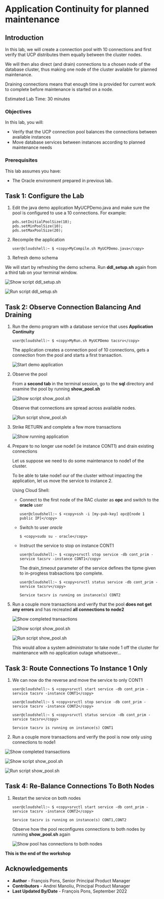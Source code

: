 # Application Continuity for planned maintenance

## Introduction

In this lab, we will create a connection pool with 10 connections and first verify that UCP distributes them equally between the cluster nodes.

We will then also direct (and drain) connections to a chosen node of the database cluster, thus making one node of the cluster available for planned maintenance.

Draining connections means that enough time is provided for current work to complete before maintenance is started on a node.

Estimated Lab Time: 30 minutes

### Objectives

In this lab, you will:

* Verify that the UCP connection pool balances the connections between available instances
* Move database services between instances according to planned maintenance needs

### Prerequisites

This lab assumes you have:
* The Oracle environment prepared in previous lab.


## Task 1: Configure the Lab

1. Edit the java demo application MyUCPDemo.java and make sure the pool is configured to use a 10 connections. For example:

    ```
    pds.setInitialPoolSize(10);
    pds.setMinPoolSize(10);
    pds.setMaxPoolSize(20);
    ```

2. Recompile the application

    ````
    user@cloudshell:~ $ <copy>MyCompile.sh MyUCPDemo.java</copy>
    ````


3. Refresh demo schema

  We will start by refreshing the demo schema. Run **ddl_setup.sh** again from a third tab on your terminal window.

  ![Show script ddl_setup.sh](./images/task1/image100.png " ")

  ![Run script ddl_setup.sh](./images/task1/image110.png " ")


## Task 2: Observe Connection Balancing And Draining

1. Run the demo program with a database service that uses **Application Continuity**

    ````
    user@cloudshell:~ $ <copy>MyRun.sh MyUCPDemo tacsrv</copy>
    ````

    The application creates a connection pool of 10 connections, gets a connection from the pool and starts a first transaction.

    ![Start demo application](./images/task2/image100.png " ")


2. Observe the pool

    From a **second tab** in the terminal session, go to the **sql** directory and examine the pool by running **show_pool.sh**

    ![Show script show_pool.sh](./images/task2/image200.png " ")

    Observe that connections are spread across available nodes.

    ![Run script show_pool.sh](./images/task2/image210.png " ")


3. Strike RETURN and complete a few more transactions

    ![Show running application](./images/task2/image300.png " ")


4. Prepare to no longer use node1 (ie instance CONT1) and drain existing connections

    Let us suppose we need to do some maintenance to node1 of the cluster.

    To be able to take node1 our of the cluster without impacting the application, let us move the service to instance 2.

    Using Cloud Shell:

    * Connect to the first node of the RAC cluster as **opc** and switch to the **oracle** user

        ````
        user@cloudshell:~ $ <copy>ssh -i [my-pub-key] opc@[node 1 public IP]</copy>
        ````

    * Switch to user *oracle*

        ````
        $ <copy>sudo su - oracle</copy>
        ````

    * Instruct the service to stop on instance CONT1

        ````
        user@cloudshell:~ $ <copy>srvctl stop service -db cont_prim -service tacsrv -instance CONT1</copy>
        ````

        The drain_timeout parameter of the service defines the tipme given to in-progtess trabsactions tpo complete.

        ````
        user@cloudshell:~ $ <copy>srvctl status service -db cont_prim -service tacsrv</copy>

        Service tacsrv is running on instance(s) CONT2
        ````

5. Run a couple more transactions and verify that the pool **does not get any errors** and has recreated **all connections to node2**

      ![Show completed transactions](./images/task2/image400.png " ")

      ![Show script show_pool.sh](./images/task2/image500.png " ")

      ![Run script show_pool.sh](./images/task2/image510.png " ")


    This would allow a system administrator to take node 1 off the cluster for maintenance with no application outage whatsoever...


## Task 3: Route Connections To Instance 1 Only

1. We can now do the reverse and move the service to only CONT1

    ````
    user@cloudshell:~ $ <copy>srvctl start service -db cont_prim -service tacsrv -instance CONT1</copy>
    ````

    ````
    user@cloudshell:~ $ <copy>srvctl stop service -db cont_prim -service tacsrv -instance CONT2</copy>
    ````

    ````
    user@cloudshell:~ $ <copy>srvctl status service -db cont_prim -service tacsrv</copy>

    Service tacsrv is running on instance(s) CONT1
    ````

2. Run a couple more transactions and verify the pool is now only using connections to node1

  ![Show completed transactions](./images/task3/image100.png " ")

  ![Show script show_pool.sh](./images/task3/image200.png " ")

  ![Run script show_pool.sh](./images/task3/image210.png " ")


## Task 4: Re-Balance Connections To Both Nodes

1. Restart the service on both nodes

    ````
    user@cloudshell:~ $ <copy>srvctl start service -db cont_prim -service tacsrv -instance CONT2</copy>

    Service tacsrv is running on instance(s) CONT1,CONT2
    ````

    Observe how the pool reconfigures connections to both nodes by running **show_pool.sh** again

    ![Show pool has connections to both nodes](./images/task3/image300.png " ")



**This is the end of the workshop**


## Acknowledgements
* **Author** - François Pons, Senior Principal Product Manager
* **Contributors** - Andrei Manoliu, Principal Product Manager
* **Last Updated By/Date** - François Pons, September 2022
